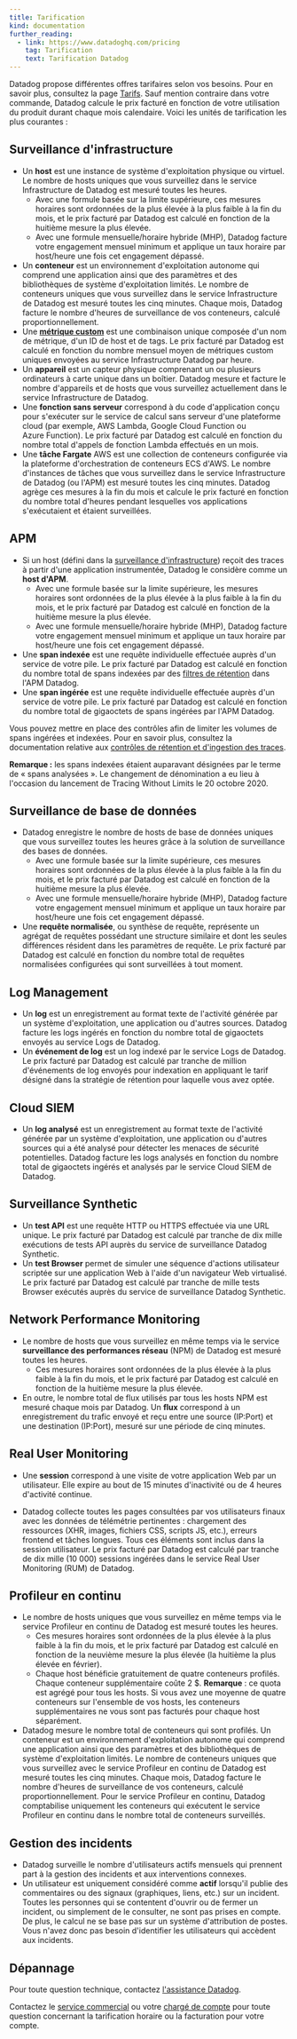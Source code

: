 ```yaml
---
title: Tarification
kind: documentation
further_reading:
  - link: https://www.datadoghq.com/pricing
    tag: Tarification
    text: Tarification Datadog
---
```

Datadog propose différentes offres tarifaires selon vos besoins. Pour en savoir plus, consultez la page [Tarifs][1]. Sauf mention contraire dans votre commande, Datadog calcule le prix facturé en fonction de votre utilisation du produit durant chaque mois calendaire. Voici les unités de tarification les plus courantes :

## Surveillance d'infrastructure

* Un **host** est une instance de système d'exploitation physique ou virtuel. Le nombre de hosts uniques que vous surveillez dans le service Infrastructure de Datadog est mesuré toutes les heures.
  * Avec une formule basée sur la limite supérieure, ces mesures horaires sont ordonnées de la plus élevée à la plus faible à la fin du mois, et le prix facturé par Datadog est calculé en fonction de la huitième mesure la plus élevée.
  * Avec une formule mensuelle/horaire hybride (MHP), Datadog facture votre engagement mensuel minimum et applique un taux horaire par host/heure une fois cet engagement dépassé.
* Un **conteneur** est un environnement d'exploitation autonome qui comprend une application ainsi que des paramètres et des bibliothèques de système d'exploitation limités. Le nombre de conteneurs uniques que vous surveillez dans le service Infrastructure de Datadog est mesuré toutes les cinq minutes. Chaque mois, Datadog facture le nombre d'heures de surveillance de vos conteneurs, calculé proportionnellement.
* Une [**métrique custom**][2] est une combinaison unique composée d'un nom de métrique, d'un ID de host et de tags. Le prix facturé par Datadog est calculé en fonction du nombre mensuel moyen de métriques custom uniques envoyées au service Infrastructure Datadog par heure.
* Un **appareil** est un capteur physique comprenant un ou plusieurs ordinateurs à carte unique dans un boîtier. Datadog mesure et facture le nombre d'appareils et de hosts que vous surveillez actuellement dans le service Infrastructure de Datadog.
* Une **fonction sans serveur** correspond à du code d'application conçu pour s'exécuter sur le service de calcul sans serveur d'une plateforme cloud (par exemple, AWS Lambda, Google Cloud Function ou Azure Function). Le prix facturé par Datadog est calculé en fonction du nombre total d'appels de fonction Lambda effectués en un mois.
* Une **tâche Fargate** AWS est une collection de conteneurs configurée via la plateforme d'orchestration de conteneurs ECS d'AWS. Le nombre d'instances de tâches que vous surveillez dans le service Infrastructure de Datadog (ou l'APM) est mesuré toutes les cinq minutes. Datadog agrège ces mesures à la fin du mois et calcule le prix facturé en fonction du nombre total d'heures pendant lesquelles vos applications s'exécutaient et étaient surveillées.

## APM

* Si un host (défini dans la [surveillance d'infrastructure](#surveillance-d-infrastructure)) reçoit des traces à partir d'une application instrumentée, Datadog le considère comme un **host d'APM**.
  * Avec une formule basée sur la limite supérieure, les mesures horaires sont ordonnées de la plus élevée à la plus faible à la fin du mois, et le prix facturé par Datadog est calculé en fonction de la huitième mesure la plus élevée.
  * Avec une formule mensuelle/horaire hybride (MHP), Datadog facture votre engagement mensuel minimum et applique un taux horaire par host/heure une fois cet engagement dépassé.
* Une **span indexée** est une requête individuelle effectuée auprès d'un service de votre pile. Le prix facturé par Datadog est calculé en fonction du nombre total de spans indexées par des [filtres de rétention][3] dans l'APM Datadog.
* Une **span ingérée** est une requête individuelle effectuée auprès d'un service de votre pile. Le prix facturé par Datadog est calculé en fonction du nombre total de gigaoctets de spans ingérées par l'APM Datadog.

Vous pouvez mettre en place des contrôles afin de limiter les volumes de spans ingérées et indexées. Pour en savoir plus, consultez la documentation relative aux [contrôles de rétention et d'ingestion des traces][4].

**Remarque :** les spans indexées étaient auparavant désignées par le terme de « spans analysées ». Le changement de dénomination a eu lieu à l'occasion du lancement de Tracing Without Limits le 20 octobre 2020.

## Surveillance de base de données

* Datadog enregistre le nombre de hosts de base de données uniques que vous surveillez toutes les heures grâce à la solution de surveillance des bases de données.
  * Avec une formule basée sur la limite supérieure, ces mesures horaires sont ordonnées de la plus élevée à la plus faible à la fin du mois, et le prix facturé par Datadog est calculé en fonction de la huitième mesure la plus élevée.
  * Avec une formule mensuelle/horaire hybride (MHP), Datadog facture votre engagement mensuel minimum et applique un taux horaire par host/heure une fois cet engagement dépassé.
* Une **requête normalisée**, ou synthèse de requête, représente un agrégat de requêtes possédant une structure similaire et dont les seules différences résident dans les paramètres de requête. Le prix facturé par Datadog est calculé en fonction du nombre total de requêtes normalisées configurées qui sont surveillées à tout moment.

## Log Management

* Un **log** est un enregistrement au format texte de l'activité générée par un système d'exploitation, une application ou d'autres sources. Datadog facture les logs ingérés en fonction du nombre total de gigaoctets envoyés au service Logs de Datadog.
* Un **événement de log** est un log indexé par le service Logs de Datadog. Le prix facturé par Datadog est calculé par tranche de million d'événements de log envoyés pour indexation en appliquant le tarif désigné dans la stratégie de rétention pour laquelle vous avez optée.

## Cloud SIEM

* Un **log analysé** est un enregistrement au format texte de l'activité générée par un système d'exploitation, une application ou d'autres sources qui a été analysé pour détecter les menaces de sécurité potentielles. Datadog facture les logs analysés en fonction du nombre total de gigaoctets ingérés et analysés par le service Cloud SIEM de Datadog.

## Surveillance Synthetic

* Un **test API** est une requête HTTP ou HTTPS effectuée via une URL unique. Le prix facturé par Datadog est calculé par tranche de dix mille exécutions de tests API auprès du service de surveillance Datadog Synthetic.
* Un **test Browser** permet de simuler une séquence d'actions utilisateur scriptée sur une application Web à l'aide d'un navigateur Web virtualisé. Le prix facturé par Datadog est calculé par tranche de mille tests Browser exécutés auprès du service de surveillance Datadog
 Synthetic.

## Network Performance Monitoring

* Le nombre de hosts que vous surveillez en même temps via le service **surveillance des performances réseau** (NPM) de Datadog est mesuré toutes les heures.
  * Ces mesures horaires sont ordonnées de la plus élevée à la plus faible à la fin du mois, et le prix facturé par Datadog est calculé en fonction de la huitième mesure la plus élevée.
* En outre, le nombre total de flux utilisés par tous les hosts NPM est mesuré chaque mois par Datadog. Un **flux** correspond à un enregistrement du trafic envoyé et reçu entre une source (IP:Port) et une destination (IP:Port), mesuré sur une période de cinq minutes.

## Real User Monitoring

* Une **session** correspond à une visite de votre application Web par un utilisateur. Elle expire au bout de 15 minutes d'inactivité ou de 4 heures d'activité continue.

* Datadog collecte toutes les pages consultées par vos utilisateurs finaux avec les données de télémétrie pertinentes : chargement des ressources (XHR, images, fichiers CSS, scripts JS, etc.), erreurs frontend et tâches longues. Tous ces éléments sont inclus dans la session utilisateur. Le prix facturé par Datadog est calculé par tranche de dix mille (10 000) sessions ingérées dans le service Real User Monitoring (RUM) de Datadog.

## Profileur en continu

* Le nombre de hosts uniques que vous surveillez en même temps via le service Profileur en continu de Datadog est mesuré toutes les heures.
  * Ces mesures horaires sont ordonnées de la plus élevée à la plus faible à la fin du mois, et le prix facturé par Datadog est calculé en fonction de la neuvième mesure la plus élevée (la huitième la plus élevée en février).
  * Chaque host bénéficie gratuitement de quatre conteneurs profilés. Chaque conteneur supplémentaire coûte 2 $.
    **Remarque** : ce quota est agrégé pour tous les hosts. Si vous avez une moyenne de quatre conteneurs sur l'ensemble de vos hosts, les conteneurs supplémentaires ne vous sont pas facturés pour chaque host séparément.
* Datadog mesure le nombre total de conteneurs qui sont profilés. Un conteneur est un environnement d'exploitation autonome qui comprend une application ainsi que des paramètres et des bibliothèques de système d'exploitation limités. Le nombre de conteneurs uniques que vous surveillez avec le service Profileur en continu de Datadog est mesuré toutes les cinq minutes. Chaque mois, Datadog facture le nombre d'heures de surveillance de vos conteneurs, calculé proportionnellement. Pour le service Profileur en continu, Datadog comptabilise uniquement les conteneurs qui exécutent le service Profileur en continu dans le nombre total de conteneurs surveillés.

## Gestion des incidents

* Datadog surveille le nombre d'utilisateurs actifs mensuels qui prennent part à la gestion des incidents et aux interventions connexes.
 * Un utilisateur est uniquement considéré comme **actif** lorsqu'il publie des commentaires ou des signaux (graphiques, liens, etc.) sur un incident. Toutes les personnes qui se contentent d'ouvrir ou de fermer un incident, ou simplement de le consulter, ne sont pas prises en compte. De plus, le calcul ne se base pas sur un système d'attribution de postes. Vous n'avez donc pas besoin d'identifier les utilisateurs qui accèdent aux incidents.


## Dépannage

Pour toute question technique, contactez [l'assistance Datadog][5].

Contactez le [service commercial][6] ou votre [chargé de compte][7] pour toute question concernant la tarification horaire ou la facturation pour votre compte.

[1]: https://www.datadoghq.com/pricing
[2]: /fr/metrics/custom_metrics/
[3]: /fr/tracing/trace_retention_and_ingestion/#retention-filters
[4]: /fr/tracing/trace_retention_and_ingestion/
[5]: /fr/help/
[6]: mailto:sales@datadoghq.com
[7]: mailto:success@datadoghq.com